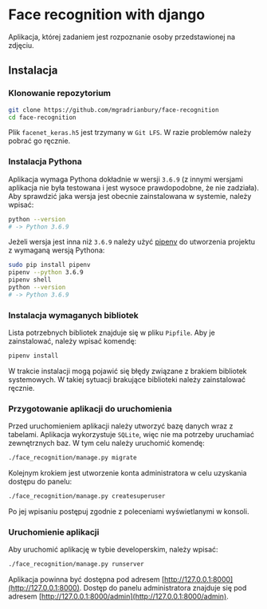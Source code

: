 # Face recognition with django

Aplikacja, której zadaniem jest rozpoznanie osoby przedstawionej na zdjęciu.

## Instalacja

### Klonowanie repozytorium

```bash
git clone https://github.com/mgradrianbury/face-recognition
cd face-recognition
```

Plik `facenet_keras.h5` jest trzymany w `Git LFS`.
W razie problemów należy pobrać go ręcznie.

### Instalacja Pythona

Aplikacja wymaga Pythona dokładnie w wersji `3.6.9` (z innymi wersjami aplikacja nie była testowana i jest wysoce
prawdopodobne, że nie zadziała). Aby sprawdzić jaka wersja jest obecnie zainstalowana w systemie, należy wpisać:

```bash
python --version
# -> Python 3.6.9
```

Jeżeli wersja jest inna niż `3.6.9` należy użyć [pipenv](https://github.com/pypa/pipenv)
do utworzenia projektu z wymaganą wersją Pythona:

```bash
sudo pip install pipenv
pipenv --python 3.6.9
pipenv shell
python --version
# -> Python 3.6.9
```

### Instalacja wymaganych bibliotek

Lista potrzebnych bibliotek znajduje się w pliku `Pipfile`. Aby je zainstalować, należy wpisać komendę:

```bash
pipenv install
```

W trakcie instalacji mogą pojawić się błędy związane z brakiem bibliotek systemowych. W takiej sytuacji brakujące
biblioteki należy zainstalować ręcznie.

### Przygotowanie aplikacji do uruchomienia

Przed uruchomieniem aplikacji należy utworzyć bazę danych wraz z tabelami. Aplikacja wykorzystuje `SQLite`, więc nie ma
potrzeby uruchamiać zewnętrznych baz. W tym celu należy uruchomić komendę:

```bash
./face_recognition/manage.py migrate
```

Kolejnym krokiem jest utworzenie konta administratora w celu uzyskania dostępu do panelu:

```bash
./face_recognition/manage.py createsuperuser
```

Po jej wpisaniu postępuj zgodnie z poleceniami wyświetlanymi w konsoli.

### Uruchomienie aplikacji

Aby uruchomić aplikację w tybie developerskim, należy wpisać:

```bash
./face_recognition/manage.py runserver
```

Aplikacja powinna być dostępna pod adresem [http://127.0.0.1:8000](http://127.0.0.1:8000). Dostęp do panelu
administratora znajduje się pod adresem [http://127.0.0.1:8000/admin](http://127.0.0.1:8000/admin).

